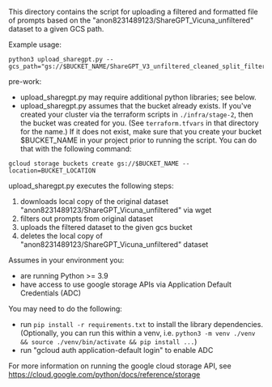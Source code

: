 This directory contains the script for uploading a filtered and formatted file of prompts based on the "anon8231489123/ShareGPT_Vicuna_unfiltered" dataset to a given GCS path.

Example usage:
```
python3 upload_sharegpt.py --gcs_path="gs://$BUCKET_NAME/ShareGPT_V3_unfiltered_cleaned_split_filtered_prompts.txt"
```

pre-work:
- upload_sharegpt.py may require additional python libraries; see below.
- upload_sharegpt.py assumes that the bucket already exists. If you've created your cluster via the terraform scripts in `./infra/stage-2`, then the bucket was created for you. (See `terraform.tfvars` in that directory for the name.) If it does not exist, make sure that you create your bucket $BUCKET_NAME in your project prior to running the script. You can do that with the following command:
```
gcloud storage buckets create gs://$BUCKET_NAME --location=BUCKET_LOCATION
```

upload_sharegpt.py executes the following steps:
1. downloads local copy of the original dataset "anon8231489123/ShareGPT_Vicuna_unfiltered" via wget
2. filters out prompts from original dataset
3. uploads the filtered dataset to the given gcs bucket
4. deletes the local copy of "anon8231489123/ShareGPT_Vicuna_unfiltered" dataset

Assumes in your environment you:
- are running Python >= 3.9
- have access to use google storage APIs via Application Default Credentials (ADC)

You may need to do the following:
- run `pip install -r requirements.txt` to install the library dependencies. (Optionally, you can run this within a venv, i.e. `python3 -m venv ./venv && source ./venv/bin/activate && pip install ...`)
- run "gcloud auth application-default login" to enable ADC

For more information on running the google cloud storage API, see https://cloud.google.com/python/docs/reference/storage
